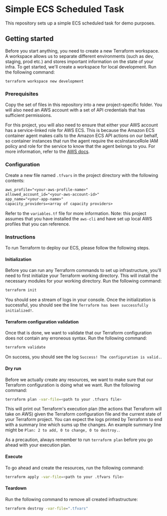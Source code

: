 # Simple ECS Scheduled Task
This repository sets up a simple ECS scheduled task for demo purposes.

## Getting started
Before you start anything, you need to create a new Terraform workspace. A workspace allows us to separate different environments (such as dev, staging, prod etc.) and stores important information on the state of your infra. To get started, we'll create a workspace for local development. Run the following command:

```
terraform workspace new development
```

### Prerequisites
Copy the set of files in this repository into a new project-specific folder. You will also need an AWS account with a set of API credentials that has sufficient permissions.

For this project, you will also need to ensure that either your AWS account has a service-linked role for AWS ECS. This is because the Amazon ECS container agent makes calls to the Amazon ECS API actions on our behalf, so container instances that run the agent require the ecsInstanceRole IAM policy and role for the service to know that the agent belongs to you. For more information, refer to the [AWS docs](https://docs.aws.amazon.com/AmazonECS/latest/developerguide/using-service-linked-roles.html#create-service-linked-role).

### Configuration
Create a new file named `.tfvars` in the project directory with the following contents:

```txt
aws_profile="<your-aws-profile-name>"
allowed_account_id="<your-aws-account-id>"
app_name="<your-app-name>"
capacity_providers=<array of capacity providers>
```

Refer to the `variables.tf` file for more information. Note: this project assumes that you have installed the `aws-cli` and have set up local AWS profiles that you can reference.

### Instructions
To run Terraform to deploy our ECS, please follow the following steps.

#### Initialization
Before you can run any Terraform commands to set up infrastructure, you'll need to first initialize your Terraform working directory. This will install the necessary modules for your working directory. Run the following command:

```zsh
terraform init
```

You should see a stream of logs in your console. Once the initialization is successful, you should see the line `Terraform has been successfully initialized!`.

#### Terraform configuration validation
Once that is done, we want to validate that our Terraform configuration does not contain any erroneous syntax. Run the following command:

```zsh
terraform validate
```

On success, you should see the log `Success! The configuration is valid.`.

#### Dry run
Before we actually create any resources, we want to make sure that our Terraform configuration is doing what we want. Run the following command:

```zsh
terraform plan -var-file=<path to your .tfvars file>
```

This will print out Terraform's execution plan (the actions that Terraform will take on AWS) given the Terraform configuration file and the current state of your Terraform project. You can expect the logs printed by Terraform to end with a summary line which sums up the changes. An example summary line might be `Plan: 2 to add, 0 to change, 0 to destroy.`.

As a precaution, always remember to run `terraform plan` before you go ahead with your execution plan.

#### Execute
To go ahead and create the resources, run the following command:

```zsh
terraform apply -var-file=<path to your .tfvars file>
```

#### Teardown
Run the following command to remove all created infrastructure:

```zsh
terraform destroy -var-file=".tfvars"
```


